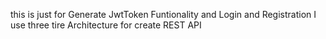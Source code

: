 this is just for Generate JwtToken Funtionality and Login and Registration 
I use three tire Architecture for create REST API
